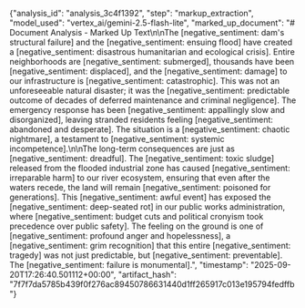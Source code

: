 {"analysis_id": "analysis_3c4f1392", "step": "markup_extraction", "model_used": "vertex_ai/gemini-2.5-flash-lite", "marked_up_document": "# Document Analysis - Marked Up Text\n\nThe [negative_sentiment: dam's structural failure] and the [negative_sentiment: ensuing flood] have created a [negative_sentiment: disastrous humanitarian and ecological crisis]. Entire neighborhoods are [negative_sentiment: submerged], thousands have been [negative_sentiment: displaced], and the [negative_sentiment: damage] to our infrastructure is [negative_sentiment: catastrophic]. This was not an unforeseeable natural disaster; it was the [negative_sentiment: predictable outcome of decades of deferred maintenance and criminal negligence]. The emergency response has been [negative_sentiment: appallingly slow and disorganized], leaving stranded residents feeling [negative_sentiment: abandoned and desperate]. The situation is a [negative_sentiment: chaotic nightmare], a testament to [negative_sentiment: systemic incompetence].\n\nThe long-term consequences are just as [negative_sentiment: dreadful]. The [negative_sentiment: toxic sludge] released from the flooded industrial zone has caused [negative_sentiment: irreparable harm] to our river ecosystem, ensuring that even after the waters recede, the land will remain [negative_sentiment: poisoned for generations]. This [negative_sentiment: awful event] has exposed the [negative_sentiment: deep-seated rot] in our public works administration, where [negative_sentiment: budget cuts and political cronyism took precedence over public safety]. The feeling on the ground is one of [negative_sentiment: profound anger and hopelessness], a [negative_sentiment: grim recognition] that this entire [negative_sentiment: tragedy] was not just predictable, but [negative_sentiment: preventable]. The [negative_sentiment: failure is monumental].", "timestamp": "2025-09-20T17:26:40.501112+00:00", "artifact_hash": "7f7f7da5785b439f0f276ac89450786631440d1ff265917c013e195794fedffb"}